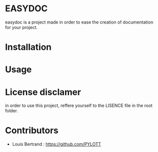 # EASYDOC
easydoc is a project made in order to ease the creation of documentation
for your project.

# Installation

# Usage

# License disclamer
in order to use this project, reffere yourself to the LISENCE file in the
root folder.

# Contributors
- Louis Bertrand : https://github.com/PYLOTT
